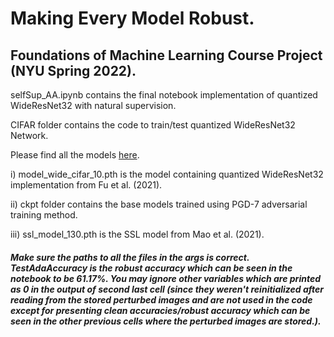 # Making Every Model Robust.

## Foundations of Machine Learning Course Project (NYU Spring 2022).

selfSup_AA.ipynb contains the final notebook implementation of quantized WideResNet32 with natural supervision. 

CIFAR folder contains the code to train/test quantized WideResNet32 Network.

Please find all the models [here](https://drive.google.com/drive/folders/1lR3muFSTTbSLKquhG9uEcHJJY8zHr9r_?usp=sharing). 

i) model_wide_cifar_10.pth is the model containing quantized WideResNet32 implementation from Fu et al. (2021). 

ii) ckpt folder contains the base models trained using PGD-7 adversarial training method.  

iii) ssl_model_130.pth is the SSL model from Mao et al. (2021). 


##### Make sure the paths to all the files in the args is correct. TestAdaAccuracy is the robust accuracy which can be seen in the notebook to be 61.17%. You may ignore other variables which are printed as 0 in the output of second last cell (since they weren't reinitialized after reading from the stored perturbed images and are not used in the code except for presenting clean accuracies/robust accuracy which can be seen in the other previous cells where the perturbed images are stored.). 
